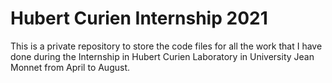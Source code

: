 # Hubert Curien Internship 2021

This is a private repository to store the code files for all the work that I have done during the Internship in Hubert Curien Laboratory in University Jean Monnet from April to August.
